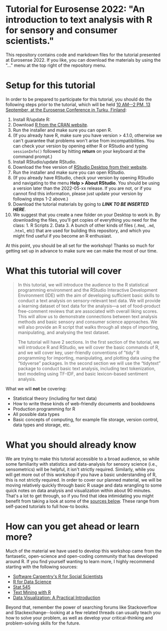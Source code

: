 # Tutorial for Eurosense 2022: "An introduction to text analysis with R for sensory and consumer scientists."

This repository contains code and markdown files for the tutorial presented at Eurosense 2022.  If you like, you can download the materials by using the "..." menu at the top right of the repository menu.

# Setup for this tutorial

In order to be prepared to participate for this tutorial, you should do the following steps prior to the tutorial, which will be held [10 AM--2 PM, 13 September, at the Eurosense Conference in Turku, Finland](https://www.eurosense.elsevier.com/Sensometrics.asp):

1.  Install R/update R:
  1.  Download [R from the CRAN website](https://cran.r-project.org/).
  1.  Run the installer and make sure you can open R.
  2.  (If you already have R, make sure you have version > 4.1.0, otherwise we can't guarantee that problems won't arise from incompatibilities.  You can check your version by opening either R or RStudio and typing `sessionInfo()` followed by hitting **return** on your keyboard at the command prompt.)
2. Install RStudio/update RStudio.
  1.  Download the free version of [RStudio Desktop from their website](https://www.rstudio.com/products/rstudio/download/#download).
  2.  Run the installer and make sure you can open RStudio.
  3.  (If you already have RStudio, check your version by opening RStudio and navigating to the menu **Help > About RStudio**.  You should be using a version later than the 2022-05-xx release.  If you are not, or if you cannot find this information, please just update your version by following steps 1-2 above.)
3.  Download the tutorial materials by going to ***LINK TO BE INSERTED HERE***.
  1.  We suggest that you create a new folder on your Desktop to work in.  By downloading the files, you'll get copies of everything you need for the class:
    1.  R Scripts
    2.  Data
    3.  A bunch of other kinds of files (`.Rmd`, `.md`, `.html`, etc) that are used for building this repository, and which you might find useful if you become an R enthusiast.
    
At this point, you should be all set for the workshop!  Thanks so much for getting set up in advance to make sure we can make the most of our time.

# What this tutorial will cover

> In this tutorial, we will introduce the audience to the R statistical programming environment and the RStudio Interactive Development Environment (IDE) with the aim of developing sufficient basic skills to conduct a text analysis on sensory-relevant text data. We will provide a learning dataset of text data for the analysis—a set of food-product free-comment reviews that are associated with overall liking scores. This will allow us to demonstrate connections between text analysis methods and basic sensory and consumer science approaches. We will also provide an R script that walks through all steps of importing, manipulating, and analysing the test dataset.
>
> The tutorial will have 2 sections. In the first section of the tutorial, we will introduce R and RStudio, we will cover the basic commands of R, and we will cover key, user-friendly conventions of ”tidy” R programming for importing, manipulating, and plotting data using the “tidyverse” packages. In the second section we will use the “tidytext” package to conduct basic text analysis, including text tokenization, text modeling using TF-IDF, and basic lexicon-based sentiment analysis.

What we will **not** be covering:

* Statistical theory (including for text data)
* How to write these kinds of web-friendly documents and bookdowns
* Production programming for R
* All possible data types
* Basic concepts of computing, for example file storage, version control, data types and storage, etc.

# What you should already know

We are trying to make this tutorial accessible to a broad audience, so while some familiarity with statistics and data-analysis for sensory science (i.e., sensometrics) will be helpful, it isn't strictly required.  Similarly, while you will get more out of this workshop if you have a basic understanding of R, this is not strictly required.  In order to cover our planned material, we will be moving relatively quickly through basic R usage and data wrangling to some quick notes on data analysis and visualization within about 90 minutes.  That's a lot to get through, so if you find that idea intimidating you might benefit from taking a look at some of the [sources below](#learn-more).  These range from self-paced tutorials to full how-to books.

# <a id="learn-more"></a>How can you get ahead or learn more?

Much of the material we have used to develop this workshop came from the fantasetic, open-science and open-coding community that has developed around R.  If you find yourself wanting to learn more, I highly recommend starting with the following sources:

*  [Software Carpentry's R for Social Scientists](https://datacarpentry.org/r-socialsci/)
*  [R for Data Science](https://r4ds.had.co.nz/)
*  [Stat 545](https://stat545.com/)
*  [Text Mining with R](https://www.tidytextmining.com/)
*  [Data Visualization: A Practical Introduction](https://socviz.co/)

Beyond that, remember the power of searching forums like Stackoverflow and Stackexchange--looking at a few related threads can usually teach you how to solve your problem, as well as develop your critical-thinking and problem-solving skills for the future.